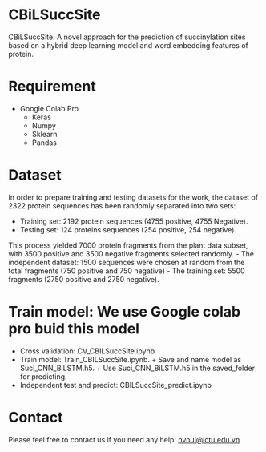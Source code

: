 # CBiLSuccSite

CBiLSuccSite: A novel approach for the prediction of succinylation sites based on a hybrid deep learning model and word embedding features of protein.

# Requirement
  - Google Colab Pro
	- Keras
	- Numpy
	- Sklearn
	- Pandas
# Dataset
In order to prepare training and testing datasets for the work, the dataset of 2322 protein sequences has been randomly separated into two sets: 
-  Training set: 2192 protein sequences (4755 positive, 4755 Negative).
-  Testing set: 124 proteins sequences (254 positive, 254 negative).

This process yielded 7000 protein fragments from the plant data subset, with 3500 positive and 3500 negative fragments selected randomly.
	- The independent dataset: 1500 sequences were chosen at random from the total fragments (750 positive and 750 negative)
	- The training set: 5500 fragments (2750 positive and 2750 negative).
# Train model: We use Google colab pro buid this model
  -  Cross validation: CV_CBILSuccSite.ipynb
  -  Train model: Train_CBILSuccSite.ipynb. 
    +  Save and name model as Suci_CNN_BiLSTM.h5.
    +  Use Suci_CNN_BiLSTM.h5 in the saved_folder for predicting.
  -  Independent test and predict: CBILSuccSite_predict.ipynb

# Contact
Please feel free to contact us if you need any help: nvnui@ictu.edu.vn
